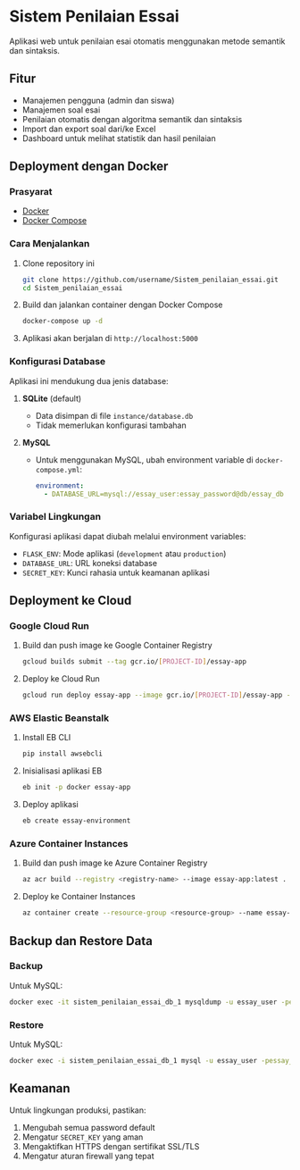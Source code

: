 # Sistem Penilaian Essai

Aplikasi web untuk penilaian esai otomatis menggunakan metode semantik dan sintaksis.

## Fitur

- Manajemen pengguna (admin dan siswa)
- Manajemen soal esai
- Penilaian otomatis dengan algoritma semantik dan sintaksis
- Import dan export soal dari/ke Excel
- Dashboard untuk melihat statistik dan hasil penilaian

## Deployment dengan Docker

### Prasyarat

- [Docker](https://docs.docker.com/get-docker/)
- [Docker Compose](https://docs.docker.com/compose/install/)

### Cara Menjalankan

1. Clone repository ini
   ```bash
   git clone https://github.com/username/Sistem_penilaian_essai.git
   cd Sistem_penilaian_essai
   ```

2. Build dan jalankan container dengan Docker Compose
   ```bash
   docker-compose up -d
   ```

3. Aplikasi akan berjalan di `http://localhost:5000`

### Konfigurasi Database

Aplikasi ini mendukung dua jenis database:

1. **SQLite** (default)
   - Data disimpan di file `instance/database.db`
   - Tidak memerlukan konfigurasi tambahan

2. **MySQL**
   - Untuk menggunakan MySQL, ubah environment variable di `docker-compose.yml`:
     ```yaml
     environment:
       - DATABASE_URL=mysql://essay_user:essay_password@db/essay_db
     ```

### Variabel Lingkungan

Konfigurasi aplikasi dapat diubah melalui environment variables:

- `FLASK_ENV`: Mode aplikasi (`development` atau `production`)
- `DATABASE_URL`: URL koneksi database
- `SECRET_KEY`: Kunci rahasia untuk keamanan aplikasi

## Deployment ke Cloud

### Google Cloud Run

1. Build dan push image ke Google Container Registry
   ```bash
   gcloud builds submit --tag gcr.io/[PROJECT-ID]/essay-app
   ```

2. Deploy ke Cloud Run
   ```bash
   gcloud run deploy essay-app --image gcr.io/[PROJECT-ID]/essay-app --platform managed
   ```

### AWS Elastic Beanstalk

1. Install EB CLI
   ```bash
   pip install awsebcli
   ```

2. Inisialisasi aplikasi EB
   ```bash
   eb init -p docker essay-app
   ```

3. Deploy aplikasi
   ```bash
   eb create essay-environment
   ```

### Azure Container Instances

1. Build dan push image ke Azure Container Registry
   ```bash
   az acr build --registry <registry-name> --image essay-app:latest .
   ```

2. Deploy ke Container Instances
   ```bash
   az container create --resource-group <resource-group> --name essay-app --image <registry-name>.azurecr.io/essay-app:latest --dns-name-label <dns-name> --ports 5000
   ```

## Backup dan Restore Data

### Backup

Untuk MySQL:
```bash
docker exec -it sistem_penilaian_essai_db_1 mysqldump -u essay_user -pessay_password essay_db > backup.sql
```

### Restore

Untuk MySQL:
```bash
docker exec -i sistem_penilaian_essai_db_1 mysql -u essay_user -pessay_password essay_db < backup.sql
```

## Keamanan

Untuk lingkungan produksi, pastikan:
1. Mengubah semua password default
2. Mengatur `SECRET_KEY` yang aman
3. Mengaktifkan HTTPS dengan sertifikat SSL/TLS
4. Mengatur aturan firewall yang tepat 